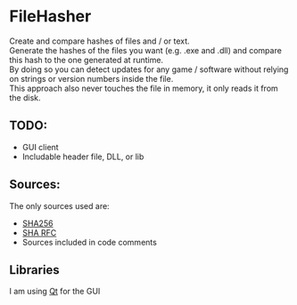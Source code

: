 # FileHasher
Create and compare hashes of files and / or text.  
Generate the hashes of the files you want (e.g. .exe and .dll) and compare this hash to the one generated at runtime.  
By doing so you can detect updates for any game / software without relying on strings or version numbers inside the file.  
This approach also never touches the file in memory, it only reads it from the disk.  

## TODO:
- GUI client
- Includable header file, DLL, or lib

## Sources:
The only sources used are:
- [SHA256](https://en.wikipedia.org/wiki/SHA-2)
- [SHA RFC](https://tools.ietf.org/html/rfc3174)
- Sources included in code comments

## Libraries
I am using [Qt](https://www.qt.io/) for the GUI

